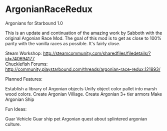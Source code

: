 # ArgonianRaceRedux
Argonians for Starbound 1.0

This is an update and continuation of the amazing work by Sabboth with the original 
Argonian Race Mod. The goal of this mod is to get as close to 100% parity with the vanilla races as possible. It's fairly close. 

Steam Workshop: http://steamcommunity.com/sharedfiles/filedetails/?id=740694177 <br />
Chucklefish Forums: http://community.playstarbound.com/threads/argonian-race-redux.121893/

Planned Features:

Establish a library of Argonian objects
Unify object color pallet into marsh wood colors.
Create Argonian Villiage.
Create Argonian 3+ tier armors
Make Argonian Ship
	
Fun Ideas:

Guar Vehicle
Guar ship pet
Argonian quest about splintered argonian culture.
